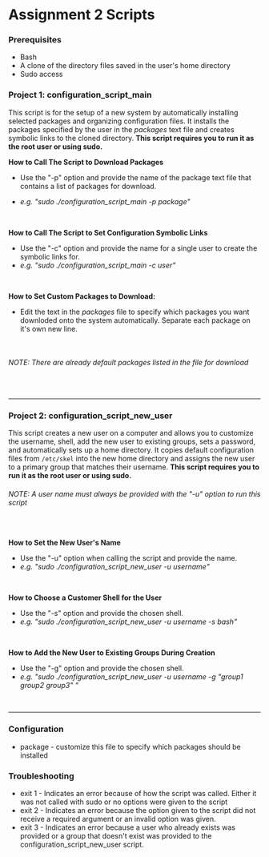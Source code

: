 # Assignment 2 Scripts

### Prerequisites
* Bash
* A clone of the directory files saved in the user's home directory
* Sudo access


### Project 1: configuration_script_main
This script is for the setup of a new system by automatically installing selected packages and organizing configuration files. It installs the packages specified by the user in the *packages* text file and creates symbolic links to the cloned directory. **This script requires you to run it as the root user or using sudo.**
<br>

**How to Call The Script to Download Packages** <br>
- Use the "-p" option and provide the name of the package text file that contains a list of packages for download.
* *e.g. "sudo ./configuration_script_main -p package"*
<br>

**How to Call The Script to Set Configuration Symbolic Links** <br>
* Use the "-c" option and provide the name for a single user to create the symbolic links for.
* *e.g. "sudo ./configuration_script_main -c user"*
<br>

**How to Set Custom Packages to Download:**
* Edit the text in the *packages* file to specify which packages you want downloded onto the system automatically. Separate each package on it's own new line.
<br>

###### NOTE: There are already default packages listed in the file for download
<br>

---

### Project 2: configuration_script_new_user
This script creates a new user on a computer and allows you to customize the username, shell, add the new user to existing groups, sets a password, and automatically sets up a home directory. It copies default configuration files from `/etc/skel` into the new home directory and assigns the new user to a primary group that matches their username. **This script requires you to run it as the root user or using sudo.**

###### NOTE: A user name must always be provided with the "-u" option to run this script
<br>

**How to Set the New User's Name** <br>
* Use the "-u" option when calling the script and provide the name.
* *e.g. "sudo ./configuration_script_new_user -u username"*
<br>

**How to Choose a Customer Shell for the User** <br>
* Use the "-s" option and provide the chosen shell.
* *e.g. "sudo ./configuration_script_new_user -u username -s bash"*
<br>

**How to Add the New User to Existing Groups During Creation** <br>
* Use the "-g" option and provide the chosen shell.
* *e.g. "sudo ./configuration_script_new_user -u username -g "group1 group2 group3" "*
<br>

---

### Configuration
* package - customize this file to specify which packages should be installed

### Troubleshooting
* exit 1 - Indicates an error because of how the script was called. Either it was not called with sudo or no options were given to the script
* exit 2 - Indicates an error because the option given to the script did not receive a required argument or an invalid option was given.
* exit 3 - Indicates an error because a user who already exists was provided or a group that doesn't exist was provided to the configuration_script_new_user script.